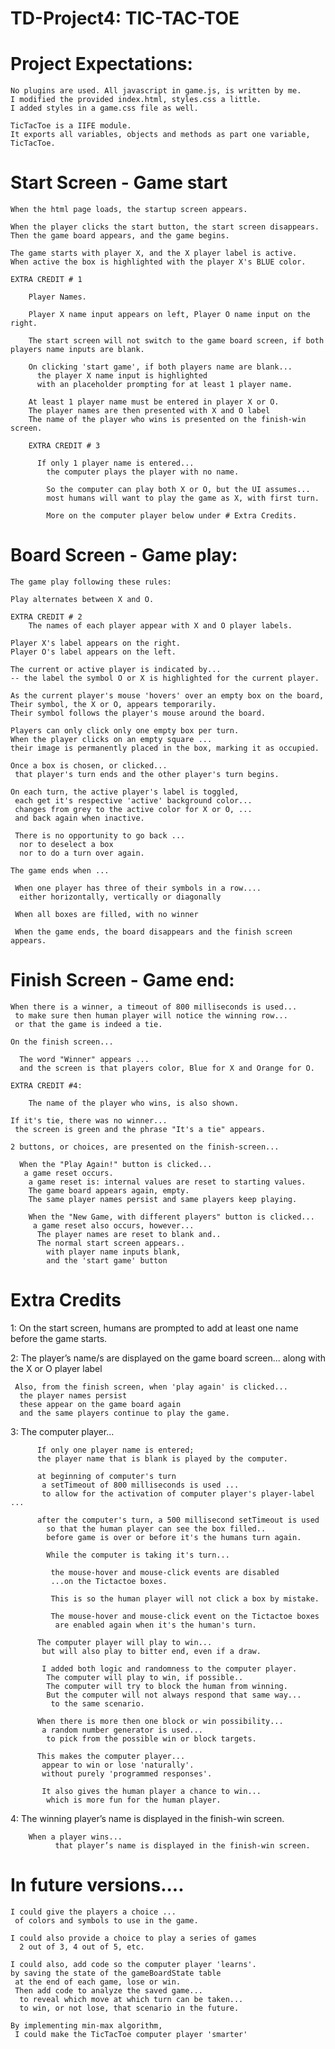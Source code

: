 # TD-Project4: TIC-TAC-TOE

# Project Expectations:  

    No plugins are used. All javascript in game.js, is written by me.
    I modified the provided index.html, styles.css a little.
    I added styles in a game.css file as well.

    TicTacToe is a IIFE module.
    It exports all variables, objects and methods as part one variable, TicTacToe.

# Start Screen - Game start

    When the html page loads, the startup screen appears.

    When the player clicks the start button, the start screen disappears.
    Then the game board appears, and the game begins.

    The game starts with player X, and the X player label is active.
    When active the box is highlighted with the player X's BLUE color.

    EXTRA CREDIT # 1

        Player Names.

        Player X name input appears on left, Player O name input on the right.

        The start screen will not switch to the game board screen, if both players name inputs are blank.

        On clicking 'start game', if both players name are blank...
          the player X name input is highlighted
          with an placeholder prompting for at least 1 player name.

        At least 1 player name must be entered in player X or O.
        The player names are then presented with X and O label
        The name of the player who wins is presented on the finish-win screen.

        EXTRA CREDIT # 3

          If only 1 player name is entered...
            the computer plays the player with no name.

            So the computer can play both X or O, but the UI assumes...
            most humans will want to play the game as X, with first turn.

            More on the computer player below under # Extra Credits.

# Board Screen - Game play:

    The game play following these rules:

    Play alternates between X and O.

    EXTRA CREDIT # 2
        The names of each player appear with X and O player labels.

    Player X's label appears on the right.
    Player O's label appears on the left.

    The current or active player is indicated by...
    -- the label the symbol O or X is highlighted for the current player.

    As the current player's mouse 'hovers' over an empty box on the board,
    Their symbol, the X or O, appears temporarily.
    Their symbol follows the player's mouse around the board.

    Players can only click only one empty box per turn.
    When the player clicks on an empty square ...
    their image is permanently placed in the box, marking it as occupied.

    Once a box is chosen, or clicked...
     that player's turn ends and the other player's turn begins.

    On each turn, the active player's label is toggled,
     each get it's respective 'active' background color...
     changes from grey to the active color for X or O, ...
     and back again when inactive.

     There is no opportunity to go back ...
      nor to deselect a box
      nor to do a turn over again.

    The game ends when ...

     When one player has three of their symbols in a row....
      either horizontally, vertically or diagonally

     When all boxes are filled, with no winner

     When the game ends, the board disappears and the finish screen appears.

# Finish Screen - Game end:

    When there is a winner, a timeout of 800 milliseconds is used...
     to make sure then human player will notice the winning row...
     or that the game is indeed a tie.

    On the finish screen...

      The word "Winner" appears ...
      and the screen is that players color, Blue for X and Orange for O.

    EXTRA CREDIT #4:  

        The name of the player who wins, is also shown.

    If it's tie, there was no winner...
     the screen is green and the phrase "It's a tie" appears.

    2 buttons, or choices, are presented on the finish-screen...

      When the "Play Again!" button is clicked...
       a game reset occurs.
        a game reset is: internal values are reset to starting values.
        The game board appears again, empty.
        The same player names persist and same players keep playing.

        When the "New Game, with different players" button is clicked...
         a game reset also occurs, however...
          The player names are reset to blank and..
          The normal start screen appears..
            with player name inputs blank,
            and the 'start game' button

# Extra Credits

  1: On the start screen, humans are prompted to
     add at least one name before the game starts.

  2: The player’s name/s are displayed on the game board screen...
     along with the X or O player label

     Also, from the finish screen, when 'play again' is clicked...
      the player names persist
      these appear on the game board again
      and the same players continue to play the game.

  3: The computer player...

          If only one player name is entered;
          the player name that is blank is played by the computer.

          at beginning of computer's turn
           a setTimeout of 800 milliseconds is used ...
           to allow for the activation of computer player's player-label ...

          after the computer's turn, a 500 millisecond setTimeout is used
            so that the human player can see the box filled..
            before game is over or before it's the humans turn again.

            While the computer is taking it's turn...

             the mouse-hover and mouse-click events are disabled
             ...on the Tictactoe boxes.

             This is so the human player will not click a box by mistake.

             The mouse-hover and mouse-click event on the Tictactoe boxes
              are enabled again when it's the human's turn.

          The computer player will play to win...
           but will also play to bitter end, even if a draw.

           I added both logic and randomness to the computer player.
            The computer will play to win, if possible..
            The computer will try to block the human from winning.
            But the computer will not always respond that same way...
             to the same scenario.

          When there is more then one block or win possibility...
           a random number generator is used...
            to pick from the possible win or block targets.

          This makes the computer player...
           appear to win or lose 'naturally'.
           without purely 'programmed responses'.

           It also gives the human player a chance to win...
            which is more fun for the human player.  


  4:  The winning player’s name is displayed in the finish-win screen.

        When a player wins...
              that player’s name is displayed in the finish-win screen.

# In future versions....

    I could give the players a choice ...
     of colors and symbols to use in the game.

    I could also provide a choice to play a series of games
      2 out of 3, 4 out of 5, etc.

    I could also, add code so the computer player 'learns'.
    by saving the state of the gameBoardState table
     at the end of each game, lose or win.
     Then add code to analyze the saved game...
      to reveal which move at which turn can be taken...
      to win, or not lose, that scenario in the future.

    By implementing min-max algorithm,
     I could make the TicTacToe computer player 'smarter'
